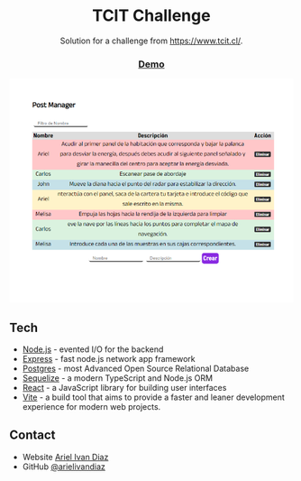 <!-- Please update value in the {}  -->

<h1 align="center"> TCIT Challenge </h1>

<div align="center">
   Solution for a challenge from  <a href="https://www.tcit.cl/" target="_blank">https://www.tcit.cl/</a>.
</div>

<div align="center">
  <h3>
    <a href="http://93.188.162.212:3017/">
      Demo
    </a>
  </h3>
</div>

![screenshot](https://github.com/arielivandiaz/challenge-tcit/blob/master/readme/screenshot.png?raw=true)



## Tech

- [Node.js] - evented I/O for the backend
- [Express] - fast node.js network app framework
- [Postgres] - most Advanced Open Source Relational Database
- [Sequelize] -  a modern TypeScript and Node.js ORM 
- [React] - a JavaScript library for building user interfaces
- [Vite] -   a build tool that aims to provide a faster and leaner development experience for modern web projects.


## Contact

- Website [Ariel Ivan Diaz](https://arielivandiaz.com/)
- GitHub [@arielivandiaz](https://github.com/arielivandiaz)



[React]: <https://reactjs.org/> 
[Node.js]: <http://nodejs.org>  
[Express]: <http://expressjs.com>
[Postgres]: <https://www.postgresql.org/>
[Sequelize]: <https://sequelize.org/>
[Vite]: <https://vitejs.dev/>

   
   

